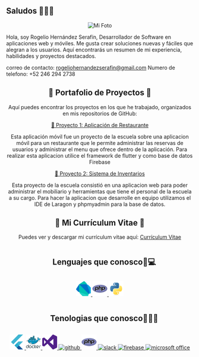 ## Saludos 👋👋👋

<p align="center">
  <img src="https://github.com/RogHDZ/RogHDZ/blob/main/Rogelio%20Hern%C3%A1ndez%20Serafin.jpg" alt="Mi Foto" width="300" height="auto"/>
</p>

Hola, soy Rogelio Hernández Serafín, Desarrollador de Software en aplicaciones web y móviles. Me gusta crear soluciones nuevas y fáciles que alegran a los usuarios. Aquí encontrarás un resumen de mi experiencia, habilidades y proyectos destacados.

correo de contacto: rogeliohernandezserafin@gmail.com
Numero de telefono: +52 246 294 2738

<h2 align="center">💼 Portafolio de Proyectos 💼</h2>
<p align="center">
  Aquí puedes encontrar los proyectos en los que he trabajado, organizados en mis repositorios de GitHub:
</p>
<p align="center">
  <!-- Repositorio 1 -->
  <a href="https://github.com/RogHDZ/AppMovilUtt" target="_blank">
    🌟 Proyecto 1: Aplicación de Restaurante
  </a><br>
  <p align="center">
  Esta aplicación móvil fue un proyecto de la escuela sobre una aplicacion móvil para un restaurante que le permite administrar las reservas de usuarios y administrar el menu que ofrece dentro de la aplicación. Para realizar esta aplicacion utilice el framework de flutter y como base de datos Firebase
</p>
  <!-- Repositorio 2 -->
<p align = "center">
  <a href="https://github.com/RogHDZ/InventarioUTT" target="_blank">
    🌟 Proyecto 2: Sistema de Inventarios
  </a><br>
  </p>
  <p align="center">
  Esta proyecto de la escuela consistió en una aplicacion web para poder administrar el mobiliario y herramientas que tiene el personal de la escuela a su cargo. Para hacer la aplicacion que desarrolle en equipo utilizamos el IDE de Laragon y phpmyadmin para la base de datos.
</p>
  
<h2 align="center">📄 Mi Currículum Vitae 📄</h2>
<p align="center">
  Puedes ver y descargar mi currículum vitae aquí: 
  <a href="https://github.com/RogHDZ/RogHDZ/blob/main/Rogelio%20hdz%20cv.pdf">Currículum Vitae</a>
</p>




<div id="user-content-toc">
  <ul align="center">
    <summary><h2 style="display: inline-block">Lenguajes que conosco👨💻</h2></summary>
  </ul>
</div>
<p align="center">
  <!-- Dart -->
  <a href="https://dart.dev/" target="_blank" rel="noreferrer">
    <img src="https://raw.githubusercontent.com/devicons/devicon/master/icons/dart/dart-original.svg" alt="dart" width="40" height="40"/>
  </a>
  <!-- PHP -->
  <a href="https://www.php.net/" target="_blank" rel="noreferrer">
    <img src="https://raw.githubusercontent.com/devicons/devicon/master/icons/php/php-original.svg" alt="php" width="40" height="40"/>
  </a>
  <!-- Python -->
  <a href="https://www.python.org/" target="_blank" rel="noreferrer">
    <img src="https://raw.githubusercontent.com/devicons/devicon/master/icons/python/python-original.svg" alt="python" width="40" height="40"/>
  </a>
</p>




<div id="user-content-toc">
  <ul align="center">
    <summary><h2 style="display: inline-block">Tenologias que conosco👨🏻‍💻</h2></summary>
  </ul>
</div>
<p align="center">
  <!-- Flutter -->
  <a href="https://flutter.dev/" target="_blank" rel="noreferrer">
    <img src="https://raw.githubusercontent.com/devicons/devicon/master/icons/flutter/flutter-original.svg" alt="flutter" width="40" height="40"/>
  </a>
  <!-- Docker -->
  <a href="https://www.docker.com/" target="_blank" rel="noreferrer">
    <img src="https://raw.githubusercontent.com/devicons/devicon/master/icons/docker/docker-original-wordmark.svg" alt="docker" width="40" height="40"/>
  </a>
  <!-- Visual Studio -->
  <a href="https://visualstudio.microsoft.com/" target="_blank" rel="noreferrer">
    <img src="https://raw.githubusercontent.com/devicons/devicon/master/icons/visualstudio/visualstudio-plain.svg" alt="visual studio" width="40" height="40"/>
  </a>
  <!-- GitHub -->
  <a href="https://github.com/" target="_blank" rel="noreferrer">
    <img src="https://www.vectorlogo.zone/logos/github/github-icon.svg" alt="github" width="40" height="40"/>
  </a>
  <!-- PHP -->
  <a href="https://www.php.net/" target="_blank" rel="noreferrer">
    <img src="https://raw.githubusercontent.com/devicons/devicon/master/icons/php/php-original.svg" alt="php" width="40" height="40"/>
  </a>
  <!-- Slack -->
  <a href="https://slack.com/" target="_blank" rel="noreferrer">
    <img src="https://www.vectorlogo.zone/logos/slack/slack-icon.svg" alt="slack" width="40" height="40"/>
  </a>
  <!-- Firebase -->
  <a href="https://firebase.google.com/" target="_blank" rel="noreferrer">
    <img src="https://www.vectorlogo.zone/logos/firebase/firebase-icon.svg" alt="firebase" width="40" height="40"/>
  </a>
  <!-- Microsoft Office -->
  <a href="https://www.microsoft.com/en-us/microsoft-365" target="_blank" rel="noreferrer">
    <img src="https://www.vectorlogo.zone/logos/microsoft_office/microsoft_office-icon.svg" alt="microsoft office" width="40" height="40"/>
  </a>
</p>


